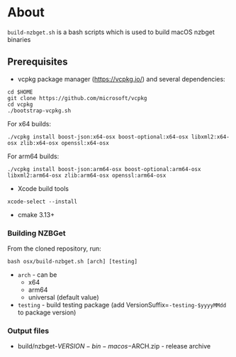 # About
`build-nzbget.sh` is a bash scripts which is used to build macOS nzbget binaries

## Prerequisites
- vcpkg package manager (https://vcpkg.io/) and several dependencies:
```
cd $HOME
git clone https://github.com/microsoft/vcpkg
cd vcpkg
./bootstrap-vcpkg.sh
```
For x64 builds:
```
./vcpkg install boost-json:x64-osx boost-optional:x64-osx libxml2:x64-osx zlib:x64-osx openssl:x64-osx
```
For arm64 builds:
```
./vcpkg install boost-json:arm64-osx boost-optional:arm64-osx libxml2:arm64-osx zlib:arm64-osx openssl:arm64-osx
```
- Xcode build tools
```
xcode-select --install
```
- cmake 3.13+

### Building NZBGet
From the cloned repository, run:
```
bash osx/build-nzbget.sh [arch] [testing]
```
- `arch` - can be
    - x64
    - arm64
    - universal (default value)
- `testing` - build testing package (add VersionSuffix=`-testing-$yyyyMMdd` to package version)

### Output files
- build/nzbget-$VERSION-bin-macos-$ARCH.zip - release archive
